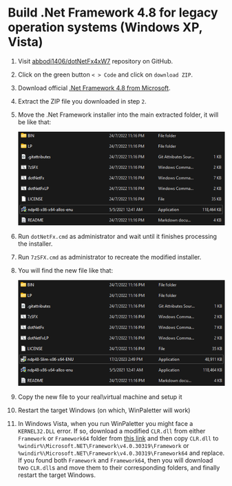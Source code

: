 # Build .Net Framework 4.8 for legacy operation systems (Windows XP, Vista)

1. Visit [abbodi1406/dotNetFx4xW7](https://github.com/abbodi1406/dotNetFx4xW7) repository on GitHub.

2. Click on the green button `< > Code` and click on `download ZIP`.

3. Download official [.Net Framework 4.8 from Microsoft](https://dotnet.microsoft.com/en-us/download/dotnet-framework/net48).

4. Extract the ZIP file you downloaded in step `2`.

5. Move the .Net Framework installer into the main extracted folder, it will be like that:

    ![alt text](https://github.com/Abdelrhman-AK/WinPaletter/blob/master/Documentations/LegacyOS/dotNetPics/0.png?raw=true)

6. Run `dotNetFx.cmd` as administrator and wait until it finishes processing the installer.

7. Run `7zSFX.cmd` as administrator to recreate the modified installer.

8. You will find the new file like that: 

    ![alt text](https://github.com/Abdelrhman-AK/WinPaletter/blob/master/Documentations/LegacyOS/dotNetPics/1.png?raw=true)

9. Copy the new file to your real\virtual machine and setup it

10. Restart the target Windows (on which, WinPaletter will work)

11. In Windows Vista, when you run WinPaletter you might face a `KERNEL32.DLL` error. If so, download a modified `CLR.dll` from either `Framework` or `Framework64` folder from [this link](https://github.com/Abdelrhman-AK/WinPaletter/tree/master/References/NETFX48Fix) and then copy `CLR.dll` to `%windir%\Microsoft.NET\Framework\v4.0.30319\Framework` or `%windir%\Microsoft.NET\Framework\v4.0.30319\Framework64` and replace. If you found both `Framework` and `Framework64`, then you will download two `CLR.dll`s and move them to their corresponding folders, and finally restart the target Windows.
